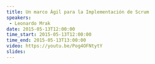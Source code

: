 ```yaml
---
title: Un marco Ágil para la Implementación de Scrum
speakers:
 - Leonardo Mrak
date: 2015-05-13T12:00:00
time_start: 2015-05-13T12:00:00
time_end: 2015-05-13T13:00:00
video: https://youtu.be/Pog4OFNtytY
slides: 
---
```


